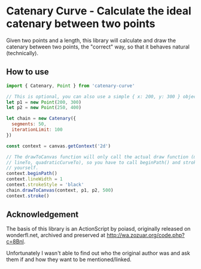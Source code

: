 # Catenary Curve - Calculate the ideal catenary between two points

Given two points and a length, this library will calculate and draw the catenary
between two points, the "correct" way, so that it behaves natural (technically).

## How to use

```javascript
import { Catenary, Point } from 'catenary-curve'

// This is optional, you can also use a simple { x: 200, y: 300 } object.
let p1 = new Point(200, 300)
let p2 = new Point(250, 400)

let chain = new Catenary({
  segments: 50,
  iterationLimit: 100
})

const context = canvas.getContext('2d')

// The drawToCanvas function will only call the actual draw function (moveTo,
// lineTo, quadraticCurveTo), so you have to call beginPath() and stroke()
// yourself.
context.beginPath()
context.lineWidth = 1
context.strokeStyle = 'black'
chain.drawToCanvas(context, p1, p2, 500)
context.stroke()
```

## Acknowledgement

The basis of this library is an ActionScript by poiasd, originally released on
wonderfl.net, archived and preserved at http://wa.zozuar.org/code.php?c=8Bnl.

Unfortunately I wasn't able to find out who the original author was and ask
them if and how they want to be mentioned/linked.
